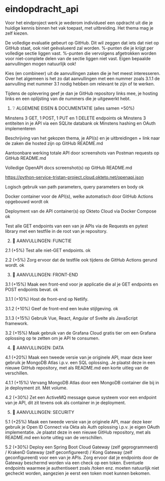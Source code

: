 # eindopdracht_api


Voor het eindproject werk je wederom individueel een opdracht uit die je huidige kennis binnen het vak toepast, met uitbreiding. Het thema mag je zelf kiezen. 

De volledige evaluatie gebeurt op GitHub. Dit wil zeggen dat iets dat niet op GitHub staat, ook niet geëvalueerd zal worden. %-punten die je krijgt per volledige sectie liggen vast. %-punten die vervolgens afgetrokken worden voor niet-complete delen van de sectie liggen niet vast. Eigen bepaalde aanvullingen mogen natuurlijk ook!

Kies (en combineer) uit de aanvullingen zaken die je het meest interesseren. Over het algemeen is het zo dat aanvullingen met een nummer zoals 3.1.1 de aanvulling met nummer 3.1 nodig hebben om relevant te zijn of te werken.

Tijdens de oplevering geef je dan je GitHub repository links mee, je hosting links en een oplijsting van de nummers die je uitgewerkt hebt.

1. ❔ ALGEMENE EISEN & DOCUMENTATIE (alles samen +50%)

Minstens 3 GET, 1 POST, 1 PUT en 1 DELETE endpoints
ok
Minstens 3 entiteiten in je API via een SQLite databank
ok
Minstens hashing en OAuth implementeren

Beschrijving van het gekozen thema, je API(s) en je uitbreidingen + link naar de zaken die hosted zijn op GitHub README.md

Aantoonbare werking totale API door screenshots van Postman requests op GitHub README.md

Volledige OpenAPI docs screenshot(s) op GitHub README.md

https://python-service-tristan-project.cloud.okteto.net/openapi.json 

Logisch gebruik van path parameters, query parameters en body
ok

Docker container voor de API(s), welke automatisch door GitHub Actions opgebouwd wordt
ok

Deployment van de API container(s) op Okteto Cloud via Docker Compose
ok

Test alle GET endpoints van een van je APIs via de Requests en pytest library met een testfile in de root van je repository.


2. 🔧 AANVULLINGEN: FUNCTIE

2.1 (+5%) Test alle niet-GET endpoints.
ok

2.2 (+5%) Zorg ervoor dat de testfile ook tijdens de GitHub Actions gerund wordt.
ok

3. 📳 AANVULLINGEN: FRONT-END

3.1 (+15%) Maak een front-end voor je applicatie die al je GET endpoints en POST endpoints bevat.
ok

3.1.1 (+10%) Host de front-end op Netlify. 

3.1.2 (+10%) Geef de front-end een leuke stijlgeving.
ok 

3.1.3 (+15%) Gebruik Vue, React, Angular of Svelte als JavaScript framework.

3.2 (+15%) Maak gebruik van de Grafana Cloud gratis tier om een Grafana oplossing op te zetten om je API te consumen.

4. 📝 AANVULLINGEN: DATA

4.1 (+20%) Maak een tweede versie van je originele API, maar deze keer gebruik je MongoDB Atlas i.p.v. een SQL oplossing. Je plaatst deze in een nieuwe GitHub repository, met als README.md een korte uitleg van de verschillen.

4.1.1 (+15%) Vervang MongoDB Atlas door een MongoDB container die bij in je deployment zit. Mét volume.

4.2 (+30%) Zet een ActiveMQ message queue systeem voor een endpoint van je API, dit zit tevens ook als container in je deployment.

5. 🔐 AANVULLINGEN: SECURITY

5.1 (+25%) Maak een tweede versie van je originele API, maar deze keer gebruik je Open ID Connect via Okta als Auth oplossing i.p.v. je eigen OAuth implementatie. Je plaatst deze in een nieuwe GitHub repository, met als README.md een korte uitleg van de verschillen.

5.2 (+30%) Deploy een Spring Boot Cloud Gateway (zelf geprogrammeerd) / KrakenD Gateway (zelf geconfigureerd) / Kong Gateway (zelf geconfigureerd) voor een van je APIs. Zorg ervoor dat je endpoints door de Gateway beschermd worden via een check op een token. Eventuele endpoints waarmee je authentiseert zoals /token enz. moeten natuurlijk niet gecheckt worden, aangezien je eerst een token moet kunnen bekomen.
